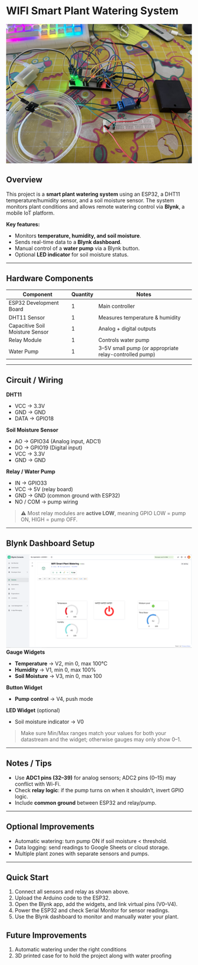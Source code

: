 # WIFI Smart Plant Watering System

![Alt text](images/IMG_7942.jpg)

## Overview
This project is a **smart plant watering system** using an ESP32, a DHT11 temperature/humidity sensor, and a soil moisture sensor. The system monitors plant conditions and allows remote watering control via **Blynk**, a mobile IoT platform.

**Key features:**
- Monitors **temperature, humidity, and soil moisture**.
- Sends real-time data to a **Blynk dashboard**.
- Manual control of a **water pump** via a Blynk button.
- Optional **LED indicator** for soil moisture status.

---

## Hardware Components
| Component | Quantity | Notes |
|-----------|----------|-------|
| ESP32 Development Board | 1 | Main controller |
| DHT11 Sensor | 1 | Measures temperature & humidity |
| Capacitive Soil Moisture Sensor | 1 | Analog + digital outputs |
| Relay Module | 1 | Controls water pump |
| Water Pump | 1 | 3–5V small pump (or appropriate relay-controlled pump) |
---

## Circuit / Wiring

**DHT11**
- VCC → 3.3V  
- GND → GND  
- DATA → GPIO18  

**Soil Moisture Sensor**
- AO → GPIO34 (Analog input, ADC1)  
- DO → GPIO19 (Digital input)  
- VCC → 3.3V  
- GND → GND  

**Relay / Water Pump**
- IN → GPIO33  
- VCC → 5V (relay board)  
- GND → GND (common ground with ESP32)  
- NO / COM → pump wiring  

> ⚠️ Most relay modules are **active LOW**, meaning GPIO LOW = pump ON, HIGH = pump OFF.

---

## Blynk Dashboard Setup
![Alt text](images/Screenshot2025-09-02172134.png)
**Gauge Widgets**
- **Temperature** → V2, min 0, max 100°C  
- **Humidity** → V1, min 0, max 100%  
- **Soil Moisture** → V3, min 0, max 100  

**Button Widget**
- **Pump control** → V4, push mode  

**LED Widget** (optional)
- Soil moisture indicator → V0  

> Make sure Min/Max ranges match your values for both your datastream and the widget; otherwise gauges may only show 0–1.

---

## Notes / Tips
- Use **ADC1 pins (32–39)** for analog sensors; ADC2 pins (0–15) may conflict with Wi-Fi.  
- Check **relay logic**: if the pump turns on when it shouldn’t, invert GPIO logic.  
- Include **common ground** between ESP32 and relay/pump.  

---

## Optional Improvements
- Automatic watering: turn pump ON if soil moisture < threshold.  
- Data logging: send readings to Google Sheets or cloud storage.  
- Multiple plant zones with separate sensors and pumps.

---

## Quick Start
1. Connect all sensors and relay as shown above.  
2. Upload the Arduino code to the ESP32.  
3. Open the Blynk app, add the widgets, and link virtual pins (V0–V4).  
4. Power the ESP32 and check Serial Monitor for sensor readings.  
5. Use the Blynk dashboard to monitor and manually water your plant.

## Future Improvements
1. Automatic watering under the right conditions
2. 3D printed case for to hold the project along with water proofing
